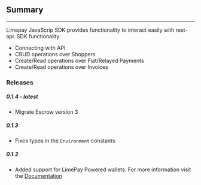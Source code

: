 ## Summary
-----
Limepay JavaScrip SDK provides functionality to interact easily with rest-api.
SDK functionality:
* Connecting with API
* CRUD operations over Shoppers
* Create/Read operations over Fiat/Relayed Payments
* Create/Read operations over Invoices

### Releases

##### 0.1.4 - latest

- Migrate Escrow version 3

##### 0.1.3

- Fixes typos in the `Environment` constants


##### 0.1.2

- Added support for LimePay Powered wallets. For more information visit the [Documentation](https://github.com/LimePay/docs/blob/latest/NodeSDK/SDK-documentation.md)
